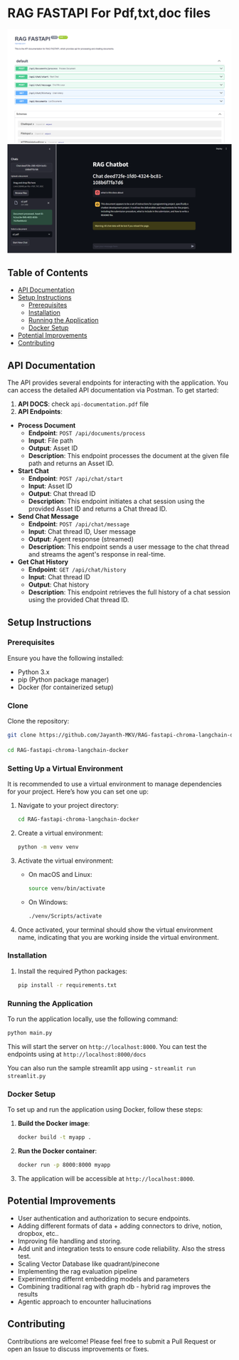 # RAG FASTAPI For Pdf,txt,doc files

![ss6](./imgs/fastapi.png)
![ss6](./imgs/pic.png)

## Table of Contents

- [API Documentation](#api-documentation)
- [Setup Instructions](#setup-instructions)
  - [Prerequisites](#prerequisites)
  - [Installation](#installation)
  - [Running the Application](#running-the-application)
  - [Docker Setup](#docker-setup)
- [Potential Improvements](#potential-improvements)
- [Contributing](#contributing)

## API Documentation

The API provides several endpoints for interacting with the application. You can access the detailed API documentation via Postman. To get started:

1. **API DOCS**: check `api-documentation.pdf` file
2. **API Endpoints**:

- **Process Document**
  - **Endpoint**: `POST /api/documents/process`
  - **Input**: File path
  - **Output**: Asset ID
  - **Description**: This endpoint processes the document at the given file path and returns an Asset ID.
- **Start Chat**
  - **Endpoint**: `POST /api/chat/start`
  - **Input**: Asset ID
  - **Output**: Chat thread ID
  - **Description**: This endpoint initiates a chat session using the provided Asset ID and returns a Chat thread ID.
- **Send Chat Message**
  - **Endpoint**: `POST /api/chat/message`
  - **Input**: Chat thread ID, User message
  - **Output**: Agent response (streamed)
  - **Description**: This endpoint sends a user message to the chat thread and streams the agent's response in real-time.
- **Get Chat History**
  - **Endpoint**: `GET /api/chat/history`
  - **Input**: Chat thread ID
  - **Output**: Chat history
  - **Description**: This endpoint retrieves the full history of a chat session using the provided Chat thread ID.

## Setup Instructions

### Prerequisites

Ensure you have the following installed:

- Python 3.x
- pip (Python package manager)
- Docker (for containerized setup)

### Clone

Clone the repository:

```bash
git clone https://github.com/Jayanth-MKV/RAG-fastapi-chroma-langchain-docker.git

cd RAG-fastapi-chroma-langchain-docker
```

### Setting Up a Virtual Environment

It is recommended to use a virtual environment to manage dependencies for your project. Here’s how you can set one up:

1. Navigate to your project directory:

   ```bash
   cd RAG-fastapi-chroma-langchain-docker

   ```
2. Create a virtual environment:

   ```bash
   python -m venv venv

   ```
3. Activate the virtual environment:

   - On macOS and Linux:

     ```bash
     source venv/bin/activate

     ```
   - On Windows:

     ```bash
     ./venv/Scripts/activate

     ```
4. Once activated, your terminal should show the virtual environment name, indicating that you are working inside the virtual environment.

### Installation

1. Install the required Python packages:

   ```bash
   pip install -r requirements.txt
   ```

### Running the Application

To run the application locally, use the following command:

```bash
python main.py
```

This will start the server on `http://localhost:8000`. You can test the endpoints using at `http://localhost:8000/docs`

You can also run the sample streamlit app using - `streamlit run streamlit.py`

### Docker Setup

To set up and run the application using Docker, follow these steps:

1. **Build the Docker image**:

   ```bash
   docker build -t myapp .
   ```
2. **Run the Docker container**:

   ```bash
   docker run -p 8000:8000 myapp
   ```
3. The application will be accessible at `http://localhost:8000`.

## Potential Improvements

- User authentication and authorization to secure endpoints.
- Adding different formats of data + adding connectors to drive, notion, dropbox, etc..
- Improving file handling and storing.
- Add unit and integration tests to ensure code reliability. Also the stress test.
- Scaling Vector Database like quadrant/pinecone
- Implementing the rag evaluation pipeline
- Experimenting differnt embedding models and parameters
- Combining traditional rag with graph db - hybrid rag improves the results
- Agentic approach to encounter hallucinations

## Contributing

Contributions are welcome! Please feel free to submit a Pull Request or open an Issue to discuss improvements or fixes.
